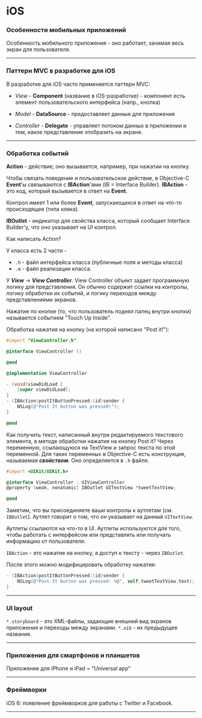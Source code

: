 # iOS

### Особенности мобильных приложений

Особенность мобильного приложения - оно работает, занимая весь экран для пользователя.

---

### Паттерн MVC в разработке для iOS

В разработке для iOS часто применяется паттерн MVC:

* _View_ - __Component__ (название в iOS-разработке) - компонент есть элемент пользовательского интерфейса (напр., кнопка)

* _Model_ - __DataSource__ - предоставляет данные для приложения

* _Controller_ - __Delegate__ - управляет потоком данных в приложении и тем, какое представление отобразить на экране.

--- 

###  Обработка событий

__Action__ - действие; оно вызывается, например, при нажатии на кнопку.

Чтобы связать поведение и пользовательское действие, в Objective-C __Event__'ы связываются с __IBAction__'ами (IB = Interface Builder). __IBAction__ - это код, который вызывается в ответ на __Event__.

Контрол имеет 1 или более __Event__, запускающихся в ответ на что-то происходящее (типа клика).

__IBOutlet__ - индикатор для свойства класса, который сообщает Interface Builder'у, что оно указывает на UI контрол.

Как написать Action?

У класса есть 2 части - 
* `.h` - файл интерфейса класса (публичные поля и методы класса)
* `.m` - файл реализации класса.

У __*View*__ -> __*View Controller*__. View Controller объект задает программную логику для представления. Он обычно содержит ссылки на контролы, логику обработки их событий, и логику переходов между представлениями экранов.

Нажатие по кнопке (то, что пользователь поднял палец внутри кнопки) называется событием "Touch Up Inside".

Обработка нажатия на кнопку (на которой написано "Post it!"):

```objectivec
#import "ViewController.h"

@interface ViewController ()

@end

@implementation ViewController

- (void)viewDidLoad {
    [super viewDidLoad];
}
- (IBAction)postItButtonPressed:(id)sender {
    NSLog(@"Post It button was pressed!");
}

@end

```

Как получить текст, написанный внутри редактируемого текстового элемента, в методе обработки нажатия на кнопку Post it? Через переменную, ссылающуюся на TextView и запрос текста по этой переменной. Для таких переменных в Objective-C есть конструкция, называемая __*свойством*__. Оно определяется в `.h` файле.

```objectivec
#import <UIKit/UIKit.h>

@interface ViewController : UIViewController
@property (weak, nonatomic) IBOutlet UITextView *tweetTextView;

@end
```

Заметим, что вы присоединяете ваши контролы к аутлетам (см. `IBOutlet`). Аутлет говорит о том, что он указывает на данный `UITextView`. 

Аутлеты ссылаются на что-то в UI. Аутлеты используются для того, чтобы работать с интерфейсом или представлять или получать информацию от пользователя.

`IBAction` - это нажатие на кнопку, а доступ к тексту - через `IBOutlet`. 

После этого можно модифицировать обработку нажатия:

```objectivec
- (IBAction)postItButtonPressed:(id)sender {
    NSLog(@"Post It button was pressed: %@", self.tweetTextView.text);
}
```

---

### UI layout

`*.storyboard` - это XML-файлы, задающие внешний вид экранов приложения и переходы между экранами. `*.xib` - их предыдущее название.

---

### Приложения для смартфонов и планшетов

Приложение для iPhone и iPad = "Universal app"

---

### Фреймворки

iOS 6: появление фреймворков для работы с Twitter и Facebook.

---

